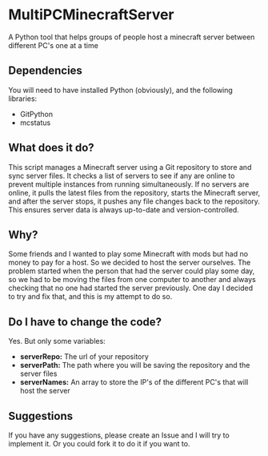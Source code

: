 # MultiPCMinecraftServer
A Python tool that helps groups of people host a minecraft server between different PC's one at a time

## Dependencies
You will need to have installed Python (obviously), and the following libraries:
- GitPython
- mcstatus

## What does it do?
This script manages a Minecraft server using a Git repository to store and sync server files. It checks a list of servers to see if any are online to prevent multiple instances from running simultaneously. If no servers are online, it pulls the latest files from the repository, starts the Minecraft server, and after the server stops, it pushes any file changes back to the repository. This ensures server data is always up-to-date and version-controlled.

## Why?
Some friends and I wanted to play some Minecraft with mods but had no money to pay for a host. So we decided to host the server ourselves. The problem started when the person that had the server could play some day, so we had to be moving the files from one computer to another and always checking that no one had started the server previously. One day I decided to try and fix that, and this is my attempt to do so.

## Do I have to change the code?
Yes. But only some variables:
- **serverRepo:** The url of your repository
- **serverPath:** The path where you will be saving the repository and the server files
- **serverNames:** An array to store the IP's of the different PC's that will host the server

## Suggestions
If you have any suggestions, please create an Issue and I will try to implement it. Or you could fork it to do it if you want to.
